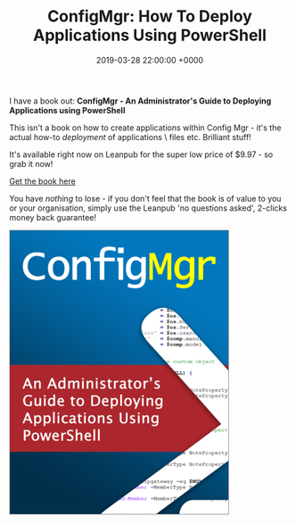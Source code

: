 ﻿---
layout: post
title:  "ConfigMgr: How To Deploy Applications Using PowerShell"
date:   2019-03-28 22:00:00 +0000
categories: ConfigMgr
tags: [configmgr, powershell, book]
---

I have a book out: **ConfigMgr - An Administrator's Guide to Deploying Applications using PowerShell**

This isn't a book on how to create applications within Config Mgr - it's the actual how-to *deployment* of applications \ files etc.  Brilliant stuff!

It's available right now on Leanpub for the super low price of $9.97 - so grab it now!

[Get the book here](https://leanpub.com/configmgr-DeployUsingPS)

You have *nothing* to lose - if you don't feel that the book is of value to you or your organisation, simply use the Leanpub 'no questions asked', 2-clicks  money back guarantee!

![](/assets/images/mybook.png)